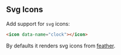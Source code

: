 ## Svg Icons

Add support for ``svg`` icons:
```html
<icon data-name="clock"></icon>
```
By defaults it renders svg icons from [feather][].



[feather]: https://feathericons.com/
